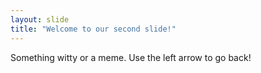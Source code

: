```yaml
---
layout: slide
title: "Welcome to our second slide!"
---
```

Something witty or a meme.
Use the left arrow to go back!

